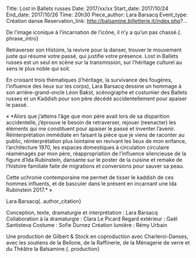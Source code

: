 Title: Lost in Ballets russes 
Date: 2017/xx/xx
Start_date: 2017/10/24
End_date: 2017/10/26
Time: 20h30
Piece_author: Lara Barsacq
Event_type: Création danse
Reservation_link: http://balsamine.billetterie.it/index.php?...

De l’image iconique à l’incarnation de l’icône, il n’y a qu’un pas chassé.{. phrase_intro}

Retraverser son Histoire, la revivre pour la danser, trouver le mouvement juste qui résume votre passé, qui justifie votre présence. Lost in Ballets russes est un seul en scène sur la transmission, sur l’héritage culturel au sens le plus noble qui soit. 

En croisant trois thématiques (l’héritage, la survivance des fougères, l’influence des lieux sur les corps), Lara Barsacq dessine un hommage à son arrière-grand-oncle Léon Bakst, scénographe et costumier des Ballets russes et un Kaddish pour son père décédé accidentellement pour apaiser le passé.

« *Alors que j’atteins l’âge que mon père avait lors de sa disparition accidentelle, j’éprouve le besoin de retraverser, rejouer (reenacter) les éléments qui me constituent pour apaiser le passé et inventer l’avenir.
Réinterprétation immédiate en faisant la pièce que je viens de raconter au public, réinterprétation plus lointaine en revivant les lieux de mon enfance, l’architecture 1970, les espaces domestiques à circulation circulaire réaménagés par mon père, réappropriation de l’influence silencieuse de la figure d’Ida Rubinstein, dansante sur le poster de la cuisine et remake de l’histoire familiale faite de migrations et conversions pour sauver sa peau.

Cette uchronie contemporaine me permet de tisser le kaddish de ces hommes influents, et de basculer dans le présent en incarnant une Ida Rubinstein 2017.* » 

Lara Barsacq{. author_citation}

Conception, texte, dramaturgie et interprétation
:    Lara Barsacq
Collaboration à la dramaturgie
:    Clara Le Picard
Regard extérieur 
:    Gaël Santisteva
Costume
:    Sofie Durnez
Création lumière
:    Rémy Urbain

Une production de Gilbert & Stock en coproduction avec Charleroi-Danses, avec les soutiens de la Bellone, de la Raffinerie, de la Ménagerie de verre et du Théâtre la Balsamine.{. production}



